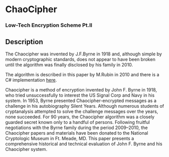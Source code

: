 # ChaoCipher
### Low-Tech Encryption Scheme Pt.II

## Description

The Chaocipher was invented by J.F.Byrne in 1918 and, although simple by modern cryptographic standards, does not appear to have been broken until the algorithm was finally disclosed by his family in 2010.  

The algorithm is described in this paper by M.Rubin in 2010 and there is a C# implementation [here](https://www.c-sharpcorner.com/UploadFile/b942f9/implementing-the-chaocipher-in-C-Sharp/).  

Chaocipher is a method of encryption invented by John F. Byrne in 1918, who tried unsuccessfully to interest the US Signal Corp and Navy in his system. In 1953, Byrne presented Chaocipher-encrypted messages as a challenge in his autobiography Silent Years. Although numerous students of cryptanalysis attempted to solve the challenge messages over the years, none succeeded. For 90 years, the Chaocipher algorithm was a closely guarded secret known only to a handful of persons. Following fruitful negotiations with the Byrne family during the period 2009–2010, the Chaocipher papers and materials have been donated to the National Cryptologic Museum in Ft. Meade, MD. This paper presents a comprehensive historical and technical evaluation of John F. Byrne and his Chaocipher system.
